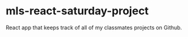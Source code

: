 # mls-react-saturday-project
React app that keeps track of all of my classmates projects on Github.
